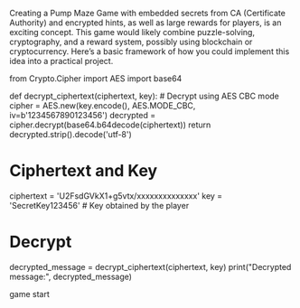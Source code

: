 Creating a Pump Maze Game with embedded secrets from CA (Certificate Authority) and encrypted hints, as well as large rewards for players, is an exciting concept. This game would likely combine puzzle-solving, cryptography, and a reward system, possibly using blockchain or cryptocurrency. Here’s a basic framework of how you could implement this idea into a practical project.

from Crypto.Cipher import AES
import base64

def decrypt_ciphertext(ciphertext, key):
    # Decrypt using AES CBC mode
    cipher = AES.new(key.encode(), AES.MODE_CBC, iv=b'1234567890123456')
    decrypted = cipher.decrypt(base64.b64decode(ciphertext))
    return decrypted.strip().decode('utf-8')

# Ciphertext and Key
ciphertext = 'U2FsdGVkX1+g5vtx/xxxxxxxxxxxxxx'
key = 'SecretKey123456'  # Key obtained by the player

# Decrypt
decrypted_message = decrypt_ciphertext(ciphertext, key)
print("Decrypted message:", decrypted_message)


game start
